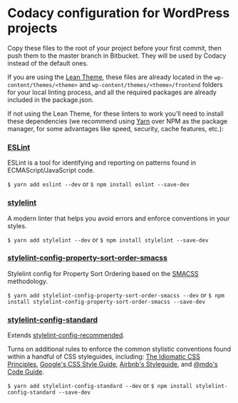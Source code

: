 # Codacy configuration for WordPress projects
Copy these files to the root of your project before your first commit, then push them to the master branch in Bitbucket. They will be used by Codacy instead of the default ones.

If you are using the [Lean Theme](https://github.com/wearenolte/lean-theme), these files are already located in the `wp-content/themes/<theme>` and `wp-content/themes/<theme>/frontend` folders for your local linting process, and all the required packages are already included in the package.json.

If not using the Lean Theme, for these linters to work you'll need to install these dependencies (we recommend using [Yarn](https://github.com/yarnpkg/yarn) over NPM as the package manager, for some advantages like speed, security, cache features, etc.):

### [ESLint](https://github.com/eslint/eslint)
ESLint is a tool for identifying and reporting on patterns found in ECMAScript/JavaScript code.

`$ yarn add eslint --dev`
or
`$ npm install eslint --save-dev`

### [stylelint](https://github.com/stylelint/stylelint)
A modern linter that helps you avoid errors and enforce conventions in your styles.

`$ yarn add stylelint --dev`
or
`$ npm install stylelint --save-dev`

### [stylelint-config-property-sort-order-smacss](https://github.com/cahamilton/stylelint-config-property-sort-order-smacss)
Stylelint config for Property Sort Ordering based on the [SMACSS](http://smacss.com/) methodology.

`$ yarn add stylelint-config-property-sort-order-smacss --dev`
or
`$ npm install stylelint-config-property-sort-order-smacss --save-dev`

### [stylelint-config-standard](https://github.com/stylelint/stylelint-config-standard)
Extends [stylelint-config-recommended](https://github.com/stylelint/stylelint-config-recommended).

Turns on additional rules to enforce the common stylistic conventions found within a handful of CSS styleguides, including: [The Idiomatic CSS Principles](https://github.com/necolas/idiomatic-css), [Google's CSS Style Guide](https://google.github.io/styleguide/htmlcssguide.html#CSS_Formatting_Rules), [Airbnb's Styleguide](https://github.com/airbnb/css#css), and [@mdo's Code Guide](http://codeguide.co/#css).

`$ yarn add stylelint-config-standard --dev`
or
`$ npm install stylelint-config-standard --save-dev`

